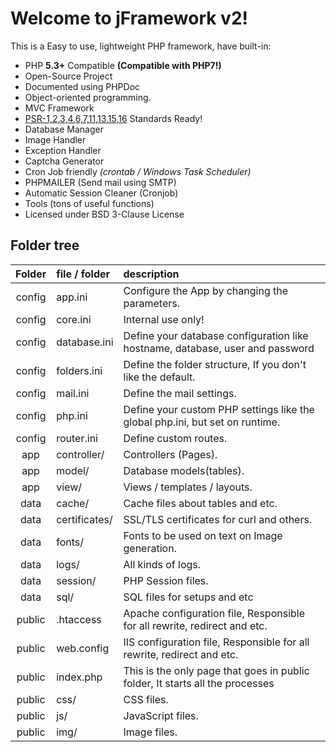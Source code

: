 # Welcome to jFramework v2!

This is a Easy to use, lightweight PHP framework, have built-in:

* PHP **5.3+** Compatible **(Compatible with PHP7!)**
* Open-Source Project
* Documented using PHPDoc
* Object-oriented programming.
* MVC Framework
* [PSR-1,2,3,4,6,7,11,13,15,16][] Standards Ready!
* Database Manager
* Image Handler
* Exception Handler
* Captcha Generator
* Cron Job friendly _(crontab / Windows Task Scheduler)_
* PHPMAILER (Send mail using SMTP)
* Automatic Session Cleaner (Cronjob)
* Tools (tons of useful functions)
* Licensed under BSD 3-Clause License

[PSR-1,2,3,4,6,7,11,13,15,16]: <http://www.php-fig.org/psr/>

Folder tree
---
  | Folder | file / folder | description                                                                    |
  | :---:  |     :---      | :---                                                                           |
  | config | app.ini       | Configure the App by changing the parameters.                                  |
  | config | core.ini      | Internal use only!                                                             |
  | config | database.ini  | Define your database configuration like hostname, database, user and password  |
  | config | folders.ini   | Define the folder structure, If you don't like the default.                    |
  | config | mail.ini      | Define the mail settings.                                                      |
  | config | php.ini       | Define your custom PHP settings like the global php.ini, but set on runtime.   |
  | config | router.ini    | Define custom routes.                                                          |
  | app    | controller/   | Controllers (Pages).                                                           |
  | app    | model/        | Database models(tables).                                                       |
  | app    | view/         | Views / templates / layouts.                                                   |
  | data   | cache/        | Cache files about tables and etc.                                              |
  | data   | certificates/ | SSL/TLS certificates for curl and others.                                      |
  | data   | fonts/        | Fonts to be used on text on Image generation.                                  |
  | data   | logs/         | All kinds of logs.                                                             |
  | data   | session/      | PHP Session files.                                                             |
  | data   | sql/          | SQL files for setups and etc                                                   |
  | public | .htaccess     | Apache configuration file, Responsible for all rewrite, redirect and etc.      |
  | public | web.config    | IIS configuration file, Responsible for all rewrite, redirect and etc.         |
  | public | index.php     | This is the only page that goes in public folder, It starts all the processes  |
  | public | css/          | CSS files.                                                                     |
  | public | js/           | JavaScript files.                                                              |
  | public | img/          | Image files.                                                                   |
